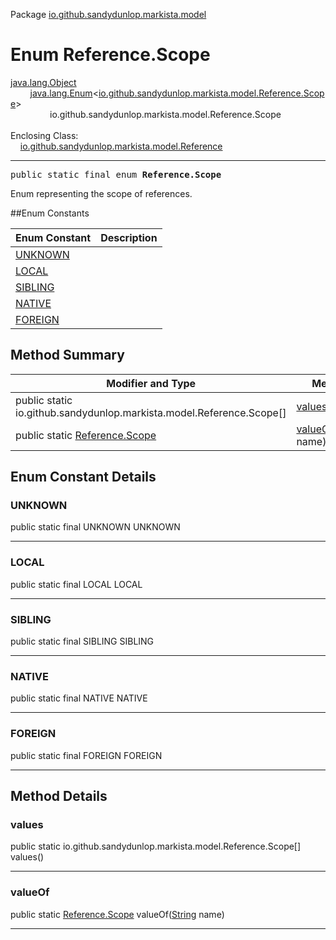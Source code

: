 Package [io.github.sandydunlop.markista.model](index.md)

# Enum Reference.Scope
[java.lang.Object](https://docs.oracle.com/en/java/javase/24/docs/api/java.base/java/lang/Object.html)<br/>
        [java.lang.Enum](https://docs.oracle.com/en/java/javase/24/docs/api/java.base/java/lang/Enum.html)<[io.github.sandydunlop.markista.model.Reference.Scope](Reference.Scope.md)><br/>
                io.github.sandydunlop.markista.model.Reference.Scope<br/>
<br/>
Enclosing Class:<br/>
    [io.github.sandydunlop.markista.model.Reference](Reference.md)


----

<span style="font-family: monospace;">public static final enum __Reference.Scope__</span>

Enum representing the scope of references.


##Enum Constants

| Enum Constant       | Description |
|---------------------|-------------|
| [UNKNOWN](#unknown) |             |
| [LOCAL](#local)     |             |
| [SIBLING](#sibling) |             |
| [NATIVE](#native)   |             |
| [FOREIGN](#foreign) |             |

## Method Summary

| Modifier and Type                                                     | Method                                                                                                                 | Description |
|-----------------------------------------------------------------------|------------------------------------------------------------------------------------------------------------------------|-------------|
| public static io.github.sandydunlop.markista.model.Reference.Scope\[] | [values](#values)()                                                                                                    |             |
| public static [Reference.Scope](Reference.Scope.md)                   | [valueOf](#valueof)([String](https://docs.oracle.com/en/java/javase/24/docs/api/java.base/java/lang/String.html) name) |             |

## Enum Constant Details

### UNKNOWN

public static final UNKNOWN UNKNOWN




---

### LOCAL

public static final LOCAL LOCAL




---

### SIBLING

public static final SIBLING SIBLING




---

### NATIVE

public static final NATIVE NATIVE




---

### FOREIGN

public static final FOREIGN FOREIGN




---


## Method Details

### values

public static io.github.sandydunlop.markista.model.Reference.Scope\[] values()




---

### valueOf

public static [Reference.Scope](Reference.Scope.md) valueOf([String](https://docs.oracle.com/en/java/javase/24/docs/api/java.base/java/lang/String.html) name)




---

